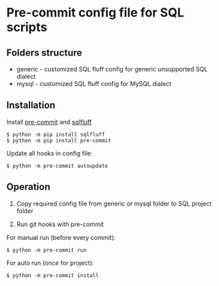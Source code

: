 # Pre-commit config file for SQL scripts

## Folders structure 

* generic - customized SQL fluff config for generic unsupported SQL dialect
* mysql - customized SQL fluff config for MySQL dialect

## Installation

Install [pre-commit](https://pre-commit.com/) and [sqlfluff](https://www.sqlfluff.com/)

```console
$ python -m pip install sqlfluff 
$ python -m pip install pre-commit
```
Update all hooks in config file:

```console
$ python -m pre-commit autoupdate
```

## Operation

1. Copy required config file from generic or mysql folder to SQL project folder

2. Run git hooks with pre-commit

For manual run (before every commit):

```console
$ python -m pre-commit run
```

For auto run (once for project):

```console
$ python -m pre-commit install
```